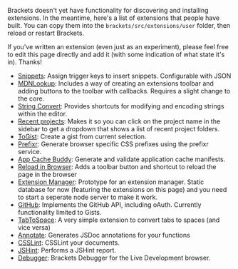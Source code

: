 Brackets doesn't yet have functionality for discovering and installing extensions. In the meantime, here's a list of extensions that people have built. You can copy them into the `brackets/src/extensions/user` folder, then reload or restart Brackets.

If you've written an extension (even just as an experiment), please feel free to edit this page directly and add it (with some indication of what state it's in). Thanks!

* [Snippets](https://github.com/jrowny/brackets-snippets): Assign trigger keys to insert snippets. Configurable with JSON
* [MDNLookup](https://github.com/pamelafox/brackets-MDNLookup-extension): Includes a way of creating an extensions toolbar and adding buttons to the toolbar with callbacks. Requires a slight change to the core.
* [String Convert](https://github.com/mikechambers/StringConvert): Provides shortcuts for modifying and encoding strings within the editor.
* [Recent projects](https://github.com/njx/brackets-recent-projects): Makes it so you can click on the project name in the sidebar to get a dropdown that shows a list of recent project folders.
* [ToGist](https://github.com/davidderaedt/togist): Create a gist from current selection.
* [Prefixr](https://github.com/davidderaedt/prefixr-extension): Generate browser specific CSS prefixes using the prefixr service.
* [App Cache Buddy](https://github.com/davidderaedt/appcache-gen): Generate and validate application cache manifests.
* [Reload in Browser](https://github.com/DennisKehrig/brackets.ReloadInBrowser): Adds a toolbar button and shortcut to reload the page in the browser
* [Extension Manager](https://github.com/jdiehl/brackets-extension-manager): Prototype for an extension manager. Static database for now (featuring the extensions on this page) and you need to start a seperate node server to make it work.
* [GitHub](https://github.com/jrowny/brackets-github): Implements the GitHub API, including oAuth. Currently functionality limited to Gists.
* [TabToSpace](https://github.com/davidderaedt/tabtospace-extension): A very simple extension to convert tabs to spaces (and vice versa)
* [Annotate](https://github.com/davidderaedt/annotate-extension): Generates JSDoc annotations for your functions
* [CSSLint](https://github.com/cfjedimaster/brackets-csslint): CSSLint your documents.
* [JSHint](https://github.com/cfjedimaster/brackets-jshint): Performs a JSHint report.
* [Debugger](https://github.com/jdiehl/brackets-debugger): Brackets Debugger for the Live Development browser.